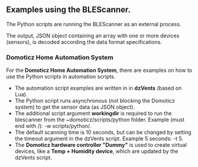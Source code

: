 ## Examples using the BLEScanner.

The Python scripts are running the BLEScanner as an external process.

The output, JSON object containing an array with one or more devices (sensors), is decoded according the data format specifications.

### Domoticz Home Automation System
For the **Domoticz Home Automation System**, there are examples on how to use the Python scripts in automation scripts.

* The automation script examples are written in in **dzVents** (based on Lua).
* The Python script runs asynchronous (not blocking the Domoticz system) to get the sensor data (as JSON object).
* The additional script argument **workingdir** is required to run the blescanner from the ~domoticz/scripts/python folder. Example (must end with /): -w scripts/python/.
* The default scanning time is 10 seconds, but can be changed by setting the timeout argument in the dzVents script. Example 5 seconds: -t 5.
* The **Domoticz hardware controller "Dummy"** is used to create virtual devices, like a **Temp + Humidity device**, which are updated by the dzVents script.
